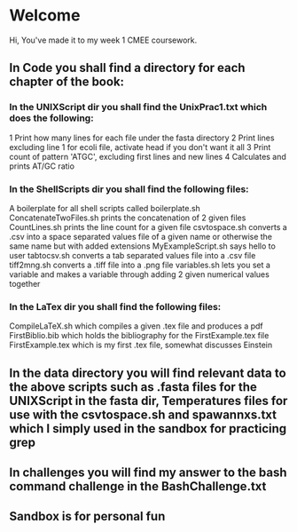 # Welcome
Hi, You've made it to my week 1 CMEE coursework.

## In Code you shall find a directory for each chapter of the book:

### In the UNIXScript dir you shall find the UnixPrac1.txt which does the following:
 1  Print how many lines for each file under the fasta directory
 2  Print lines excluding line 1 for ecoli file, activate head if you don't want it all
 3  Print count of pattern 'ATGC', excluding first lines and new lines
 4  Calculates and prints AT/GC ratio 

### In the ShellScripts dir you shall find the following files:
 A boilerplate for all shell scripts called boilerplate.sh
 ConcatenateTwoFiles.sh prints the concatenation of 2 given files
 CountLines.sh prints the line count for a given file
 csvtospace.sh converts a .csv into a space separated values file of a given name or otherwise the same name but with added extensions
 MyExampleScript.sh says hello to user
 tabtocsv.sh converts a tab separated values file into a .csv file
 tiff2mng.sh converts a .tiff file into a .png file
 variables.sh lets you set a variable and makes a variable through adding 2 given numerical values together

### In the LaTex dir you shall find the following files:
 CompileLaTeX.sh which compiles a given .tex file and produces a pdf
 FirstBiblio.bib which holds the bibliography for the FirstExample.tex file
 FirstExample.tex which is my first .tex file, somewhat discusses Einstein

## In the data directory you will find relevant data to the above scripts such as .fasta files for the UNIXScript in the fasta dir, Temperatures files for use with the csvtospace.sh and spawannxs.txt which I simply used in the sandbox for practicing grep

## In challenges you will find my answer to the bash command challenge in the BashChallenge.txt

## Sandbox is for personal fun